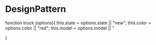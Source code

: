 DesignPattern
=============


function truck (options){
this.state = options.state || "new";
this.color = options.color || "red";
this.model = options.model || "

}
